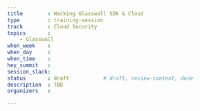 ```yaml
---
title        : Hacking Glasswall SDk & Cloud
type         : training-session
track        : Cloud Security
topics       :
    - Glasswall
when_week    : 
when_day     :
when_time    : 
hey_summit   :
session_slack:
status       : draft           # draft, review-content, done
description  : TBD
organizers   : 

---
```


<!--(add intro)

## WHY

(...)

## What

(...)

## Outcomes

(...)

## References

(...)


## Previous-->
